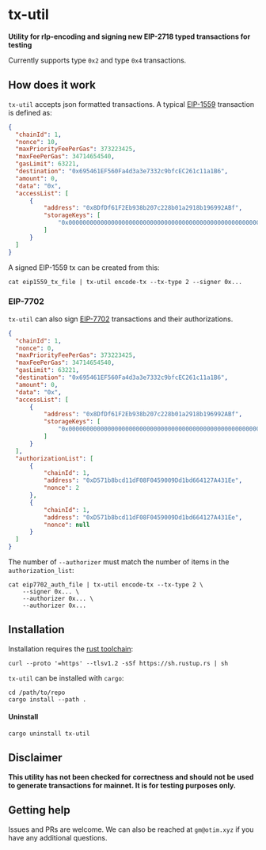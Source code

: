 # tx-util

**Utility for rlp-encoding and signing new EIP-2718 typed transactions for testing**

Currently supports type `0x2` and type `0x4` transactions.

## How does it work

`tx-util` accepts json formatted transactions. A typical [EIP-1559](https://eips.ethereum.org/EIPS/eip-1559) transaction is defined as:

```json
{
  "chainId": 1,
  "nonce": 10,
  "maxPriorityFeePerGas": 373223425,
  "maxFeePerGas": 34714654540,
  "gasLimit": 63221,
  "destination": "0x695461EF560Fa4d3a3e7332c9bfcEC261c11a1B6",
  "amount": 0,
  "data": "0x",
  "accessList": [
      {
          "address": "0x8DfDf61F2Eb938b207c228b01a2918b196992ABf",
          "storageKeys": [
              "0x0000000000000000000000000000000000000000000000000000000000000003"
          ]
      }
  ]
}
```

A signed EIP-1559 tx can be created from this:

```shell
cat eip1559_tx_file | tx-util encode-tx --tx-type 2 --signer 0x...
```

### EIP-7702

`tx-util` can also sign [EIP-7702](https://eips.ethereum.org/EIPS/eip-7702) transactions and their authorizations.

```json
{
  "chainId": 1,
  "nonce": 0,
  "maxPriorityFeePerGas": 373223425,
  "maxFeePerGas": 34714654540,
  "gasLimit": 63221,
  "destination": "0x695461EF560Fa4d3a3e7332c9bfcEC261c11a1B6",
  "amount": 0,
  "data": "0x",
  "accessList": [
      {
          "address": "0x8DfDf61F2Eb938b207c228b01a2918b196992ABf",
          "storageKeys": [
              "0x0000000000000000000000000000000000000000000000000000000000000003"
          ]
      }
  ],
  "authorizationList": [
      {
          "chainId": 1,
          "address": "0xD571b8bcd11dF08F0459009Dd1bd664127A431Ee",
          "nonce": 2
      },
      {
          "chainId": 1,
          "address": "0xD571b8bcd11dF08F0459009Dd1bd664127A431Ee",
          "nonce": null
      }
  ]
}
```

The number of `--authorizer` must match the number of items in the `authorization_list`:

```shell
cat eip7702_auth_file | tx-util encode-tx --tx-type 2 \
    --signer 0x... \
    --authorizer 0x... \
    --authorizer 0x...
```

## Installation

Installation requires the [rust toolchain](https://rustup.rs/):

```shell
curl --proto '=https' --tlsv1.2 -sSf https://sh.rustup.rs | sh
```

`tx-util` can be installed with `cargo`:

```shell
cd /path/to/repo
cargo install --path .
```

#### Uninstall

```shell
cargo uninstall tx-util
```

## Disclaimer

**This utility has not been checked for correctness and should not be used to generate transactions for mainnet. It is for testing purposes only.**

## Getting help

Issues and PRs are welcome. We can also be reached at `gm@otim.xyz` if you have any additional questions.
